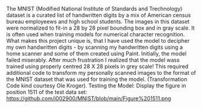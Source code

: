 The MNIST (Modified National Institute of Standards and Trechnology) dataset is a curated list of handwritten digits by a mix of American census bureau employeews and high school students. 
The images in this dataset were normalized to fit-in a 28 by 28 pixel bounding box and in gray scale. It is often used when training models for numerical character recognition.
What makes this project unique is, that I have used the model to decipher my own handwritten digits - by scanning my handwritten digits using a home scanner and some of them created using Paint. Initially, the model failed miserably. After much frustration I realized that the model wass trained using properly centred 28 X 28 pixels in grey scale! This required additional code to transform my personally scanned images to the format of the MNIST dataset that was used for training the model. (Transformation Code kind courtesy Ole Kroger).
Testing the Model:
Display the figure in position 1511 of the test data set:
https://github.com/i002900/MNIST/blob/main/Figure%201511.png
